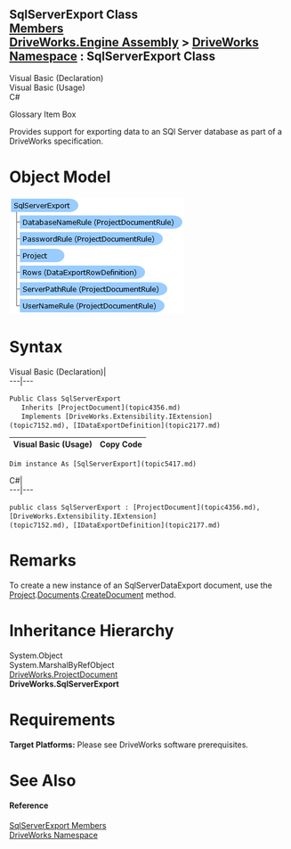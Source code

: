SqlServerExport Class   
[Members](topic5418.md)   
[DriveWorks.Engine Assembly](topic2156.md) > [DriveWorks Namespace](topic2159.md) : SqlServerExport Class  
---  
  
Visual Basic (Declaration)    
Visual Basic (Usage)    
C# 

Glossary Item Box

Provides support for exporting data to an SQl Server database as part of a DriveWorks specification. 

# Object Model

![](dotnetdiagramimages/image273.png)

# Syntax

Visual Basic (Declaration)|   
---|---  
      
    
    Public Class SqlServerExport 
       Inherits [ProjectDocument](topic4356.md)
       Implements [DriveWorks.Extensibility.IExtension](topic7152.md), [IDataExportDefinition](topic2177.md)   
  
Visual Basic (Usage)| Copy Code  
---|---  
      
    
    Dim instance As [SqlServerExport](topic5417.md)  
  
C#|   
---|---  
      
    
    public class SqlServerExport : [ProjectDocument](topic4356.md), [DriveWorks.Extensibility.IExtension](topic7152.md), [IDataExportDefinition](topic2177.md)    
  
# Remarks

To create a new instance of an SqlServerDataExport document, use the [Project](topic4395.md).[Documents](topic4434.md).[CreateDocument](topic4442.md) method.

# Inheritance Hierarchy

System.Object  
System.MarshalByRefObject  
[DriveWorks.ProjectDocument](topic4356.md)  
**DriveWorks.SqlServerExport**  


# Requirements

**Target Platforms:** Please see DriveWorks software prerequisites.

# See Also

#### Reference

[SqlServerExport Members](topic5418.md)   
[DriveWorks Namespace](topic2159.md)


